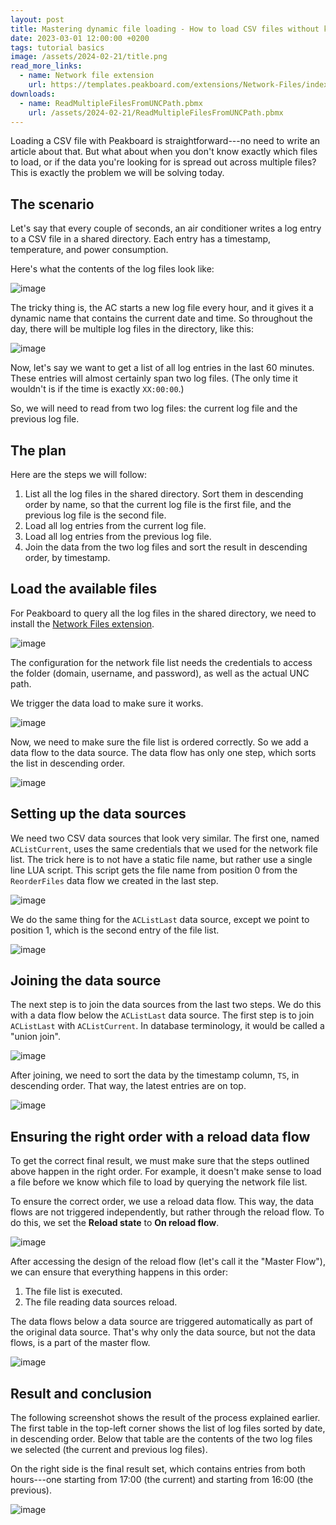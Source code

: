 ```yaml
---
layout: post
title: Mastering dynamic file loading - How to load CSV files without knowing their names
date: 2023-03-01 12:00:00 +0200
tags: tutorial basics
image: /assets/2024-02-21/title.png
read_more_links:
  - name: Network file extension
    url: https://templates.peakboard.com/extensions/Network-Files/index
downloads:
  - name: ReadMultipleFilesFromUNCPath.pbmx
    url: /assets/2024-02-21/ReadMultipleFilesFromUNCPath.pbmx
---
```


Loading a CSV file with Peakboard is straightforward---no need to write an article about that. But what about when you don't know exactly which files to load, or if the data you're looking for is spread out across multiple files? This is exactly the problem we will be solving today.

## The scenario

Let's say that every couple of seconds, an air conditioner writes a log entry to a CSV file in a shared directory. Each entry has a timestamp, temperature, and power consumption.

Here's what the contents of the log files look like:

![image](/assets/2024-02-21/020.png)

The tricky thing is, the AC starts a new log file every hour, and it gives it a dynamic name that contains the current date and time. So throughout the day, there will be multiple log files in the directory, like this:

![image](/assets/2024-02-21/010.png)

Now, let's say we want to get a list of all log entries in the last 60 minutes. These entries will almost certainly span two log files. (The only time it wouldn't is if the time is exactly `XX:00:00`.)

So, we will need to read from two log files: the current log file and the previous log file.

## The plan

Here are the steps we will follow:

1. List all the log files in the shared directory. Sort them in descending order by name, so that the current log file is the first file, and the previous log file is the second file.
2. Load all log entries from the current log file.
3. Load all log entries from the previous log file.
4. Join the data from the two log files and sort the result in descending order, by timestamp.

## Load the available files

For Peakboard to query all the log files in the shared directory, we need to install the [Network Files extension](https://templates.peakboard.com/extensions/Network-Files/index).

![image](/assets/2024-02-21/030.png)

The configuration for the network file list needs the credentials to access the folder (domain, username, and password), as well as the actual UNC path.

We trigger the data load to make sure it works.

![image](/assets/2024-02-21/040.png)

Now, we need to make sure the file list is ordered correctly. So we add a data flow to the data source. The data flow has only one step, which sorts the list in descending order.

![image](/assets/2024-02-21/050.png)

## Setting up the data sources

We need two CSV data sources that look very similar. The first one, named `ACListCurrent`, uses the same credentials that we used for the network file list. The trick here is to not have a static file name, but rather use a single line LUA script. This script gets the file name from position 0 from the `ReorderFiles` data flow we created in the last step.

![image](/assets/2024-02-21/060.png)

We do the same thing for the `ACListLast` data source, except we point to position 1, which is the second entry of the file list.

![image](/assets/2024-02-21/070.png)

## Joining the data source

The next step is to join the data sources from the last two steps.
We do this with a data flow below the `ACListLast` data source. The first step is to join `ACListLast` with `ACListCurrent`. In database terminology, it would be called a "union join".

![image](/assets/2024-02-21/080.png)

After joining, we need to sort the data by the timestamp column, `TS`, in descending order. That way, the latest entries are on top.

![image](/assets/2024-02-21/090.png)

## Ensuring the right order with a reload data flow

To get the correct final result, we must make sure that the steps outlined above happen in the right order. For example, it doesn't make sense to load a file before we know which file to load by querying the network file list.

To ensure the correct order, we use a reload data flow. This way, the data flows are not triggered independently, but rather through the reload flow. To do this, we set the **Reload state** to **On reload flow**.

![image](/assets/2024-02-21/095.png)

After accessing the design of the reload flow (let's call it the "Master Flow"), we can ensure that everything happens in this order:

1. The file list is executed.
2. The file reading data sources reload.

The data flows below a data source are triggered automatically as part of the original data source. That's why only the data source, but not the data flows, is a part of the master flow.

![image](/assets/2024-02-21/100.png)

## Result and conclusion

The following screenshot shows the result of the process explained earlier. The first table in the top-left corner shows the list of log files sorted by date, in descending order. Below that table are the contents of the two log files we selected (the current and previous log files).

On the right side is the final result set, which contains entries from both hours---one starting from 17:00 (the current) and starting from 16:00 (the previous).

![image](/assets/2024-02-21/110.png)